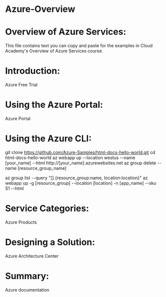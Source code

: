 # Azure-Overview

Overview of Azure Services:
============================
This file contains text you can copy and paste for the examples in Cloud Academy's Overview of Azure Services course.

Introduction:
=============
Azure Free Trial

Using the Azure Portal:
=========================
Azure Portal

Using the Azure CLI:
====================
git clone https://github.com/Azure-Samples/html-docs-hello-world.git
cd html-docs-hello-world
az webapp up --location westus --name [your_name] --html
http://[your_name].azurewebsites.net
az group delete --name [resource_group_name]

az group list --query "[].{resource_group:name, location:location}"
az webapp up -g [resource_group] --location [location] -n [app_name] --sku S1 --html

Service Categories:
==================
Azure Products

Designing a Solution:
======================
Azure Architecture Center

Summary:
=========
Azure documentation
